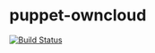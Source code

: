 puppet-owncloud
===============

[![Build Status](https://travis-ci.org/haw-hh-ai-lab/puppet-owncloud.svg?branch=master)](https://travis-ci.org/haw-hh-ai-lab/puppet-owncloud)
